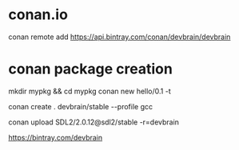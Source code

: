 # conan.io
conan remote add <REMOTE> https://api.bintray.com/conan/devbrain/devbrain

# conan package creation

mkdir mypkg && cd mypkg
conan new hello/0.1 -t

conan create . devbrain/stable --profile gcc

conan upload SDL2/2.0.12@sdl2/stable -r=devbrain

https://bintray.com/devbrain
